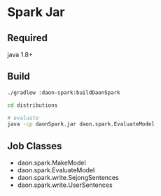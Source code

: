 # Spark Jar

## Required

java 1.8+

## Build

```bash
./gradlew :daon-spark:buildDaonSpark

cd distributions

# evaluate
java -cp daonSpark.jar daon.spark.EvaluateModel
```
## Job Classes

- daon.spark.MakeModel
- daon.spark.EvaluateModel
- daon.spark.write.SejongSentences
- daon.spark.write.UserSentences
